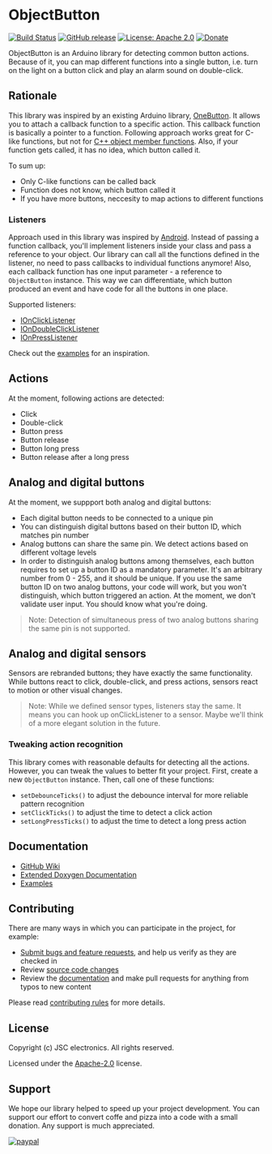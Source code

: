 # ObjectButton
[![Build Status](https://travis-ci.com/JSC-electronics/ObjectButton.svg?branch=master)](https://travis-ci.com/JSC-electronics/ObjectButton)
[![GitHub release](https://img.shields.io/github/release/JSC-electronics/ObjectButton.svg?maxAge=3600)](https://github.com/JSC-electronics/ObjectButton/releases)
[![License: Apache 2.0](https://img.shields.io/badge/license-Apache--2.0-green.svg)](https://github.com/JSC-electronics/ObjectButton/blob/master/LICENSE)
[![Donate](https://img.shields.io/badge/donate-PayPal-blueviolet.svg)](https://www.paypal.com/cgi-bin/webscr?cmd=_s-xclick&hosted_button_id=SESX9ABM7V8KA&source=url)

ObjectButton is an Arduino library for detecting common button actions. Because of it, you can map different functions into a single button, i.e. turn on the light on a button click and play an alarm sound on double-click.

## Rationale
This library was inspired by an existing Arduino library, [OneButton][OneButton]. It allows you to attach a callback function to a specific action. This callback function is basically a pointer to a function. Following approach works great for C-like functions, but not for [C++ object member functions][so-object-member]. Also, if your function gets called, it has no idea, which button called it.

To sum up:
- Only C-like functions can be called back
- Function does not know, which button called it
- If you have more buttons, neccesity to map actions to different functions

### Listeners
Approach used in this library was inspired by [Android][android-listener]. Instead of passing a function callback, you'll implement listeners inside your class and pass a reference to your object. Our library can call all the functions defined in the listener, no need to pass callbacks to individual functions anymore! Also, each callback function has one input parameter - a reference to `ObjectButton` instance. This way we can differentiate, which button produced an event and have code for all the buttons in one place.

Supported listeners:
- [IOnClickListener](src/interfaces/IOnClickListener.h)
- [IOnDoubleClickListener](src/interfaces/IOnDoubleClickListener.h)
- [IOnPressListener](src/interfaces/IOnPressListener.h)

Check out the [examples](examples) for an inspiration.

## Actions
At the moment, following actions are detected:
- Click
- Double-click
- Button press
- Button release
- Button long press
- Button release after a long press

## Analog and digital buttons
At the moment, we suppport both analog and digital buttons:
- Each digital button needs to be connected to a unique pin
- You can distinguish digital buttons based on their button ID, which matches pin number
- Analog buttons can share the same pin. We detect actions based on different voltage levels
- In order to distinguish analog buttons among themselves, each button requires to set up a button ID as a mandatory parameter. It's an arbitrary number from 0 - 255, and it should be unique. If you use the same button ID on two analog buttons, your code will work, but you won't distinguish, which button triggered an action. At the moment, we don't validate user input. You should know what you're doing.

> Note: Detection of simultaneous press of two analog buttons sharing the same pin is not supported.

## Analog and digital sensors
Sensors are rebranded buttons; they have exactly the same functionality. While buttons react to click, double-click, and press actions, sensors react to motion or other visual changes.

> Note: While we defined sensor types, listeners stay the same. It means you can hook up onClickListener to a sensor. Maybe we'll think of a more elegant solution in the future.

### Tweaking action recognition
This library comes with reasonable defaults for detecting all the actions. However, you can tweak the values to better fit your project. First, create a new `ObjectButton` instance. Then, call one of these functions:
- `setDebounceTicks()` to adjust the debounce interval for more reliable pattern recognition
- `setClickTicks()` to adjust the time to detect a click action
- `setLongPressTicks()` to adjust the time to detect a long press action

## Documentation
- [GitHub Wiki][object-button-wiki]
- [Extended Doxygen Documentation][object-button-doxygen]
- [Examples](examples)

## Contributing
There are many ways in which you can participate in the project, for example:

* [Submit bugs and feature requests](https://github.com/JSC-electronics/ObjectButton/issues), and help us verify as they are checked in
* Review [source code changes](https://github.com/JSC-electronics/ObjectButton/pulls)
* Review the [documentation](https://github.com/JSC-electronics/ObjectButton/wiki) and make pull requests for anything from typos to new content

Please read [contributing rules](CONTRIBUTING.md) for more details.

## License

Copyright (c) JSC electronics. All rights reserved.

Licensed under the [Apache-2.0](LICENSE) license.

## Support

We hope our library helped to speed up your project development. You can support our effort to convert coffe and pizza into a code with a small donation. Any support is much appreciated.

[![paypal](https://www.paypalobjects.com/en_US/i/btn/btn_donateCC_LG.gif)](https://www.paypal.com/cgi-bin/webscr?cmd=_s-xclick&hosted_button_id=SESX9ABM7V8KA&source=url)

[//]: # (Used references)
[OneButton]: https://github.com/mathertel/OneButton
[so-object-member]: https://stackoverflow.com/questions/8865766/get-a-pointer-to-objects-member-function
[android-listener]: https://developer.android.com/reference/android/view/View.OnClickListener
[object-button-wiki]: https://github.com/JSC-electronics/ObjectButton/wiki
[object-button-doxygen]: https://jsc-electronics.github.io/ObjectButton
